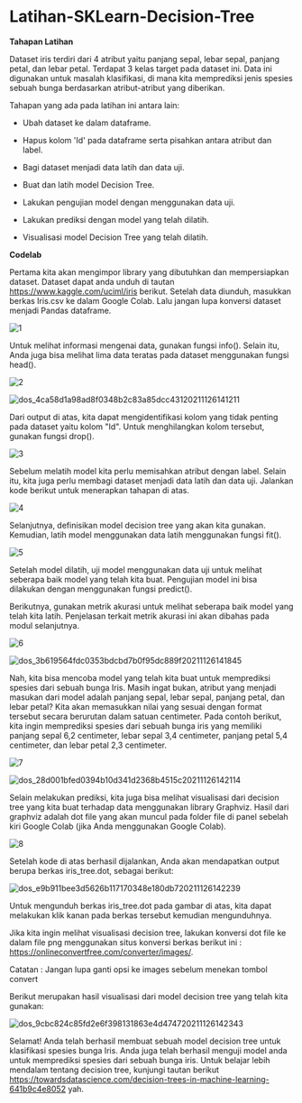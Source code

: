 # Latihan-SKLearn-Decision-Tree

**Tahapan Latihan**

Dataset iris terdiri dari 4 atribut yaitu panjang sepal, lebar sepal, panjang petal, dan lebar petal. Terdapat 3 kelas target pada dataset ini. Data ini digunakan untuk masalah klasifikasi, di mana kita memprediksi jenis spesies sebuah bunga berdasarkan atribut-atribut yang diberikan.

Tahapan yang ada pada latihan ini antara lain:

- Ubah dataset ke dalam dataframe.

- Hapus kolom 'Id' pada dataframe serta pisahkan antara atribut dan label. 

- Bagi dataset menjadi data latih dan data uji.

- Buat dan latih model Decision Tree.

- Lakukan pengujian model dengan menggunakan data uji. 

- Lakukan prediksi dengan model yang telah dilatih.

- Visualisasi model Decision Tree yang telah dilatih.

**Codelab**

Pertama kita akan mengimpor library yang dibutuhkan dan mempersiapkan dataset. Dataset dapat anda unduh di tautan https://www.kaggle.com/uciml/iris berikut. Setelah data diunduh, masukkan berkas Iris.csv ke dalam Google Colab. Lalu jangan lupa konversi dataset menjadi Pandas dataframe.

![1](https://github.com/brnabidin/Latihan-SKLearn-Decision-Tree/assets/67081096/1ed92f55-97a9-4d9b-a667-3afec77009d2)

Untuk melihat informasi mengenai data, gunakan fungsi info(). Selain itu, Anda juga bisa melihat lima data teratas pada dataset menggunakan fungsi head(). 

![2](https://github.com/brnabidin/Latihan-SKLearn-Decision-Tree/assets/67081096/7f3cf519-5523-4eed-86cd-abcb96d93a96)

![dos_4ca58d1a98ad8f0348b2c83a85dcc43120211126141211](https://github.com/brnabidin/Latihan-SKLearn-Decision-Tree/assets/67081096/f2cf13d6-8925-4c1f-8123-b6a8352bd19b)

Dari output di atas, kita dapat mengidentifikasi kolom yang tidak penting pada dataset yaitu kolom "Id". Untuk menghilangkan kolom tersebut, gunakan fungsi drop().

![3](https://github.com/brnabidin/Latihan-SKLearn-Decision-Tree/assets/67081096/a226316a-5e65-4464-8154-76af0f107994)

Sebelum melatih model kita perlu memisahkan atribut dengan label. Selain itu, kita juga perlu membagi dataset menjadi data latih dan data uji. Jalankan kode berikut untuk menerapkan tahapan di atas.

![4](https://github.com/brnabidin/Latihan-SKLearn-Decision-Tree/assets/67081096/96a9d88a-bb66-4ebd-b872-fe098976c360)

Selanjutnya, definisikan model decision tree yang akan kita gunakan. Kemudian,  latih model menggunakan data latih menggunakan fungsi fit().

![5](https://github.com/brnabidin/Latihan-SKLearn-Decision-Tree/assets/67081096/6fe40463-8324-49b0-9f51-1b9ccc8ffb87)

Setelah model dilatih, uji model menggunakan data uji untuk melihat seberapa baik model yang telah kita buat. Pengujian model ini bisa dilakukan dengan menggunakan fungsi predict(). 

Berikutnya, gunakan metrik akurasi untuk melihat seberapa baik model yang telah kita latih. Penjelasan terkait metrik akurasi ini akan dibahas pada modul selanjutnya.

![6](https://github.com/brnabidin/Latihan-SKLearn-Decision-Tree/assets/67081096/348470a4-21b2-42d6-a2a5-30771a37738a)

![dos_3b619564fdc0353bdcbd7b0f95dc889f20211126141845](https://github.com/brnabidin/Latihan-SKLearn-Decision-Tree/assets/67081096/4338c6f0-5050-45ae-be30-9de41a8658f4)

Nah, kita bisa mencoba model yang telah kita buat untuk memprediksi spesies dari sebuah bunga Iris. Masih ingat bukan, atribut yang menjadi masukan dari model adalah panjang sepal, lebar sepal, panjang petal, dan lebar petal? Kita akan memasukkan nilai yang sesuai dengan format tersebut secara berurutan dalam satuan centimeter. Pada contoh berikut, kita ingin memprediksi spesies dari sebuah bunga iris  yang memiliki panjang sepal 6,2 centimeter, lebar sepal 3,4 centimeter, panjang petal 5,4 centimeter, dan lebar petal 2,3 centimeter.

![7](https://github.com/brnabidin/Latihan-SKLearn-Decision-Tree/assets/67081096/6699168e-6552-4bbe-acbe-3f2fc78cbd26)

![dos_28d001bfed0394b10d341d2368b4515c20211126142114](https://github.com/brnabidin/Latihan-SKLearn-Decision-Tree/assets/67081096/25ec623b-3375-4066-a03e-96d19ed94fa5)

Selain melakukan prediksi, kita juga bisa melihat visualisasi dari decision tree yang kita buat terhadap data menggunakan library Graphviz. Hasil dari graphviz adalah dot file yang akan muncul pada folder file di panel sebelah kiri Google Colab (jika Anda menggunakan Google Colab).

![8](https://github.com/brnabidin/Latihan-SKLearn-Decision-Tree/assets/67081096/0dfa879c-4f75-4a32-98ea-60d2f7b856fd)

Setelah kode di atas berhasil dijalankan, Anda akan mendapatkan output berupa berkas iris_tree.dot, sebagai berikut:

![dos_e9b911bee3d5626b117170348e180db720211126142239](https://github.com/brnabidin/Latihan-SKLearn-Decision-Tree/assets/67081096/1926479f-72b0-487e-842d-a8ce2bffca50)

Untuk mengunduh berkas iris_tree.dot pada gambar di atas, kita dapat melakukan klik kanan pada berkas tersebut kemudian mengunduhnya.

Jika kita ingin melihat visualisasi decision tree, lakukan konversi dot file ke dalam file png menggunakan situs konversi berkas berikut ini : https://onlineconvertfree.com/converter/images/.

Catatan : Jangan lupa ganti opsi ke images sebelum menekan tombol convert

Berikut merupakan hasil visualisasi dari model decision tree yang telah kita gunakan:

![dos_9cbc824c85fd2e6f398131863e4d474720211126142343](https://github.com/brnabidin/Latihan-SKLearn-Decision-Tree/assets/67081096/c38d333e-32bb-41d2-b704-535e30449454)

Selamat! Anda telah berhasil membuat sebuah model decision tree untuk klasifikasi spesies bunga Iris. Anda juga telah berhasil menguji model anda untuk memprediksi spesies dari sebuah bunga iris. Untuk belajar lebih mendalam tentang decision tree, kunjungi tautan berikut 
https://towardsdatascience.com/decision-trees-in-machine-learning-641b9c4e8052 yah.
